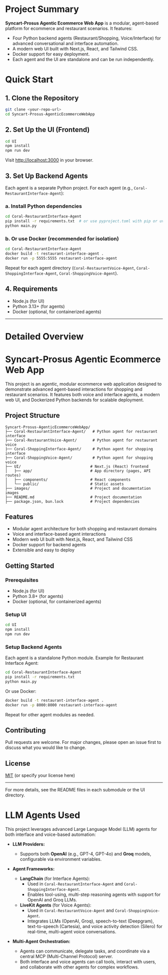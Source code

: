 # Project Summary

**Syncart-Prosus Agentic Ecommerce Web App** is a modular, agent-based platform for ecommerce and restaurant scenarios. It features:
- Four Python backend agents (Restaurant/Shopping, Voice/Interface) for advanced conversational and interface automation.
- A modern web UI built with Next.js, React, and Tailwind CSS.
- Docker support for easy deployment.
- Each agent and the UI are standalone and can be run independently.

# Quick Start

## 1. Clone the Repository
```bash
git clone <your-repo-url>
cd Syncart-Prosus-AgenticEcommerceWebApp
```

## 2. Set Up the UI (Frontend)
```bash
cd UI
npm install
npm run dev
```
Visit [http://localhost:3000](http://localhost:3000) in your browser.

## 3. Set Up Backend Agents
Each agent is a separate Python project. For each agent (e.g., `Coral-RestaurantInterface-Agent`):

### a. Install Python dependencies
```bash
cd Coral-RestaurantInterface-Agent
pip install -r requirements.txt  # or use pyproject.toml with pip or uv
python main.py
```

### b. Or use Docker (recommended for isolation)
```bash
cd Coral-RestaurantInterface-Agent
docker build -t restaurant-interface-agent .
docker run -p 5555:5555 restaurant-interface-agent
```
Repeat for each agent directory (`Coral-RestaurantVoice-Agent`, `Coral-ShoppingInterface-Agent`, `Coral-ShoppingVoice-Agent`).

## 4. Requirements
- Node.js (for UI)
- Python 3.13+ (for agents)
- Docker (optional, for containerized agents)

---

# Detailed Overview

# Syncart-Prosus Agentic Ecommerce Web App

This project is an agentic, modular ecommerce web application designed to demonstrate advanced agent-based interactions for shopping and restaurant scenarios. It features both voice and interface agents, a modern web UI, and Dockerized Python backends for scalable deployment.

## Project Structure

```
Syncart-Prosus-AgenticEcommerceWebApp/
├── Coral-RestaurantInterface-Agent/   # Python agent for restaurant interface
├── Coral-RestaurantVoice-Agent/       # Python agent for restaurant voice
├── Coral-ShoppingInterface-Agent/     # Python agent for shopping interface
├── Coral-ShoppingVoice-Agent/         # Python agent for shopping voice
├── UI/                               # Next.js (React) frontend
│   ├── app/                          # App directory (pages, API routes)
│   ├── components/                   # React components
│   └── public/                       # Static assets
├── images/                           # Project and documentation images
├── README.md                         # Project documentation
├── package.json, bun.lock            # Project dependencies
```

## Features
- Modular agent architecture for both shopping and restaurant domains
- Voice and interface-based agent interactions
- Modern web UI built with Next.js, React, and Tailwind CSS
- Docker support for backend agents
- Extensible and easy to deploy

## Getting Started

### Prerequisites
- Node.js (for UI)
- Python 3.8+ (for agents)
- Docker (optional, for containerized agents)

### Setup UI
```bash
cd UI
npm install
npm run dev
```

### Setup Backend Agents
Each agent is a standalone Python module. Example for Restaurant Interface Agent:
```bash
cd Coral-RestaurantInterface-Agent
pip install -r requirements.txt
python main.py
```
Or use Docker:
```bash
docker build -t restaurant-interface-agent .
docker run -p 8000:8000 restaurant-interface-agent
```

Repeat for other agent modules as needed.

## Contributing
Pull requests are welcome. For major changes, please open an issue first to discuss what you would like to change.

## License
[MIT](LICENSE) (or specify your license here)

---

For more details, see the README files in each submodule or the UI directory.

# LLM Agents Used

This project leverages advanced Large Language Model (LLM) agents for both interface and voice-based automation:

- **LLM Providers:**
  - Supports both **OpenAI** (e.g., GPT-4, GPT-4o) and **Groq** models, configurable via environment variables.

- **Agent Frameworks:**
  - **LangChain** (for Interface Agents):
    - Used in `Coral-RestaurantInterface-Agent` and `Coral-ShoppingInterface-Agent`.
    - Enables tool-using, multi-step reasoning agents with support for OpenAI and Groq LLMs.
  - **LiveKit Agents** (for Voice Agents):
    - Used in `Coral-RestaurantVoice-Agent` and `Coral-ShoppingVoice-Agent`.
    - Integrates LLMs (OpenAI, Groq), speech-to-text (Deepgram), text-to-speech (Cartesia), and voice activity detection (Silero) for real-time, multi-agent voice conversations.

- **Multi-Agent Orchestration:**
  - Agents can communicate, delegate tasks, and coordinate via a central MCP (Multi-Channel Protocol) server.
  - Both interface and voice agents can call tools, interact with users, and collaborate with other agents for complex workflows.
